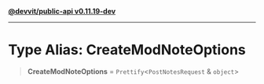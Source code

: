 [**@devvit/public-api v0.11.19-dev**](../../README.md)

---

# Type Alias: CreateModNoteOptions

> **CreateModNoteOptions** = `Prettify`\<`PostNotesRequest` & `object`\>
